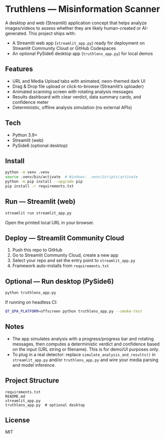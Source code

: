 # Truthlens — Misinformation Scanner

A desktop and web (Streamlit) application concept that helps analyze images/videos to assess whether they are likely human-created or AI-generated. This project ships with:
- A Streamlit web app (`streamlit_app.py`) ready for deployment on Streamlit Community Cloud or GitHub Codespaces
- An optional PySide6 desktop app (`truthlens_app.py`) for local demos

## Features
- URL and Media Upload tabs with animated, neon-themed dark UI
- Drag & Drop file upload or click-to-browse (Streamlit’s uploader)
- Animated scanning screen with rotating analysis messages
- Results dashboard with clear verdict, data summary cards, and confidence meter
- Deterministic, offline analysis simulation (no external APIs)

## Tech
- Python 3.9+
- Streamlit (web)
- PySide6 (optional desktop)

## Install
```bash
python -m venv .venv
source .venv/bin/activate  # Windows: .venv\Scripts\activate
python -m pip install --upgrade pip
pip install -r requirements.txt
```

## Run — Streamlit (web)
```bash
streamlit run streamlit_app.py
```
Open the printed local URL in your browser.

## Deploy — Streamlit Community Cloud
1. Push this repo to GitHub
2. Go to Streamlit Community Cloud, create a new app
3. Select your repo and set the entry point to `streamlit_app.py`
4. Framework auto-installs from `requirements.txt`

## Optional — Run desktop (PySide6)
```bash
python truthlens_app.py
```
If running on headless CI:
```bash
QT_QPA_PLATFORM=offscreen python truthlens_app.py --smoke-test
```

## Notes
- The app simulates analysis with a progress/progress bar and rotating messages, then computes a deterministic verdict and confidence based on the input (URL string or filename). This is for demo/UI purposes only.
- To plug in a real detector: replace `simulate_analysis_and_results()` in `streamlit_app.py` and/or `truthlens_app.py` and wire your media parsing and model inference.

## Project Structure
```
requirements.txt
README.md
streamlit_app.py
truthlens_app.py  # optional desktop
```

## License
MIT